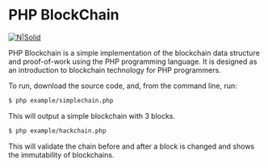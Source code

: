 # PHP BlockChain

[![N|Solid](https://compareblockchain.org/wp-content/uploads/2018/05/blue-blockchain-icon.png)](http://behnamriahi.ir)

PHP Blockchain is a simple implementation of the blockchain data structure and proof-of-work using the PHP programming language. It is designed as an introduction to blockchain technology for PHP programmers.

To run, download the source code, and, from the command line, run:

```sh
$ php example/simplechain.php
```

This will output a simple blockchain with 3 blocks.

```sh
$ php example/hackchain.php
```

This will validate the chain before and after a block is changed and shows the immutability of blockchains.